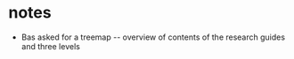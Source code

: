 


# notes

 - Bas asked for a treemap -- overview of contents of the research guides and three levels
